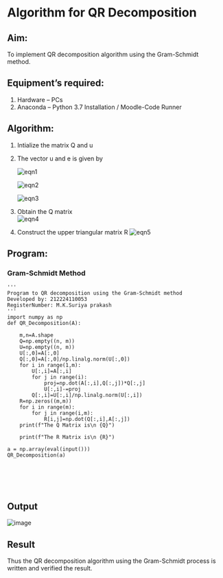 # Algorithm for QR Decomposition
## Aim:
To implement QR decomposition algorithm using the Gram-Schmidt method.
## Equipment’s required:
1.	Hardware – PCs
2.	Anaconda – Python 3.7 Installation / Moodle-Code Runner
## Algorithm:
1.	Intialize the matrix Q and u
2.	The vector u and e is given by

    ![eqn1](./ex4.jpg)

    ![eqn2](./ex6.jpg)

    ![eqn3](./ex3.jpg)

3.	Obtain the Q matrix   
    ![eqn4](./ex1.jpg)
4.	Construct the upper triangular matrix R
    ![eqn5](./ex2.jpg)



## Program:
### Gram-Schmidt Method
```
''' 
Program to QR decomposition using the Gram-Schmidt method
Developed by: 212224110053
RegisterNumber: M.K.Suriya prakash
'''
import numpy as np
def QR_Decomposition(A):
    
    m,n=A.shape
    Q=np.empty((n, m))
    U=np.empty((n, m))
    U[:,0]=A[:,0]
    Q[:,0]=A[:,0]/np.linalg.norm(U[:,0])
    for i in range(1,m):
        U[:,i]=A[:,i]
        for j in range(i):
            proj=np.dot(A[:,i],Q[:,j])*Q[:,j]
            U[:,i]-=proj
        Q[:,i]=U[:,i]/np.linalg.norm(U[:,i])
    R=np.zeros((m,m))
    for i in range(m):
        for j in range(i,m):
            R[i,j]=np.dot(Q[:,i],A[:,j])
    print(f"The Q Matrix is\n {Q}") 
   
    print(f"The R Matrix is\n {R}")
    
a = np.array(eval(input()))
QR_Decomposition(a)






```

## Output


![image](https://github.com/user-attachments/assets/22fbf731-2553-422f-9f59-7130a8033919)



## Result
Thus the QR decomposition algorithm using the Gram-Schmidt process is written and verified the result.
